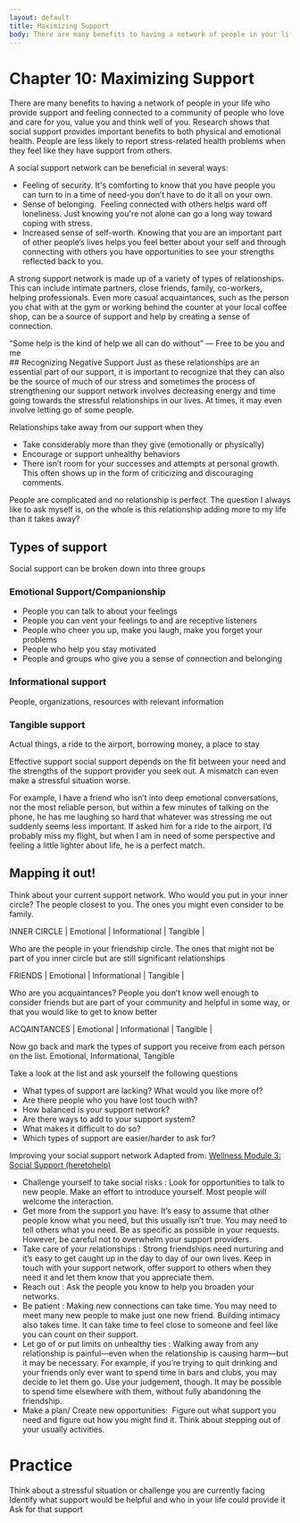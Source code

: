 ```yaml
---
layout: default
title: Maximizing Support
body: There are many benefits to having a network of people in your life who provide support and feeling connected to a community of people who love and care for you, value you and think well of you. Research shows that social support provides important benefits to both physical and emotional health. People are less likely to report stress-related health problems when they feel like they have support from others. 
---
```

# Chapter 10: Maximizing Support 
There are many benefits to having a network of people in your life who provide support and feeling connected to a community of people who love and care for you, value you and think well of you. Research shows that social support provides important benefits to both physical and emotional health. People are less likely to report stress-related health problems when they feel like they have support from others. 

A social support network can be beneficial in several ways: 
- Feeling of security. It's comforting to know that you have people you can turn to in a time of need-you don’t have to do it all on your own.  
- Sense of belonging.  Feeling connected with others helps ward off loneliness. Just knowing you're not alone can go a long way toward coping with stress. 
- Increased sense of self-worth. Knowing that you are an important part of other people’s lives helps you feel better about your self and through connecting with others you have opportunities to see your strengths reflected back to you. 

A strong support network is made up of a variety of types of relationships. This can include intimate partners, close friends, family, co-workers, helping professionals.  Even more casual acquaintances, such as the person you chat with at the gym or working behind the counter at your local coffee shop, can be a source of support and help by creating a sense of connection.

<div class="quote">“Some help is the kind of help we all can do without” &mdash; Free to be you and me</div> 
## Recognizing Negative Support 
Just as these relationships are an essential part of our support, it is important to recognize that they can also be the source of much of our stress and sometimes the process of strengthening our support network involves decreasing energy and time going towards the stressful relationships in our lives. At times, it may even involve letting go of some people. 

Relationships take away from our support when they 

- Take considerably more than they give (emotionally or physically)
- Encourage or support unhealthy behaviors 
- There isn’t room for your successes and attempts at personal growth. This often shows up in the form of criticizing and discouraging comments.

People are complicated and no relationship is perfect. The question I always like to ask myself is, on the whole is this relationship adding more to my life than it takes away?

## Types of support
Social support can be broken down into three groups

### Emotional Support/Companionship
- People you can talk to about your feelings
- People you can vent your feelings to and are receptive listeners
- People who cheer you up, make you laugh, make you forget your problems
- People who help you stay motivated
- People and groups who give you a sense of connection and belonging 

### Informational support
People, organizations, resources with relevant information

### Tangible support
Actual things, a ride to the airport, borrowing money, a place to stay

Effective support social support depends on the fit between your need and the strengths of the support provider you seek out. A mismatch can even make a stressful situation worse.

For example, I have a friend who isn’t into deep emotional conversations, nor the most reliable person, but within a few minutes of talking on the phone, he has me laughing so hard that whatever was stressing me out suddenly seems less important. If asked him for a ride to the airport, I’d probably miss my flight, but when I am in need of some perspective and feeling a little lighter about life, he is a perfect match. 

## Mapping it out!
Think about your current support network. Who would you put in your inner circle? The people closest to you. The ones you might even consider to be family. 

INNER CIRCLE 											| Emotional | Informational | Tangible |

Who are the people in your friendship circle. The ones that might not be part of you inner circle but are still significant relationships

FRIENDS 												| Emotional | Informational | Tangible | 

Who are you acquaintances? People you don’t know well enough to consider friends but are part of your community and helpful in some way, or that you would like to get to know better

ACQAINTANCES 											| Emotional | Informational | Tangible |

Now go back and mark the types of support you receive from each person on the list.  Emotional, Informational, Tangible 

Take a look at the list and ask yourself the following questions 

- What types of support are lacking? What would you like more of?
- Are there people who you have lost touch with?
- How balanced is your support network?
- Are there ways to add to your support system?
- What makes it difficult to do so?
- Which types of support are easier/harder to ask for? 

Improving your social support network
Adapted from: [Wellness Module 3: Social Support (heretohelp)](http://www.heretohelp.bc.ca/wellness-module/wellness-module-3-social-support)

- Challenge yourself to take social risks : Look for opportunities to talk to new people. Make an effort to introduce yourself. Most people will welcome the interaction.  
- Get more from the support you have: It’s easy to assume that other people know what you need, but this usually isn’t true. You may need to tell others what you need. Be as specific as possible in your requests. However, be careful not to overwhelm your support providers. 
- Take care of your relationships : Strong friendships need nurturing and it’s easy to get caught up in the day to day of our own lives. Keep in touch with your support network, offer support to others when they need it and let them know that you appreciate them. 
- Reach out : Ask the people you know to help you broaden your networks.  
- Be patient : Making new connections can take time. You may need to meet many new people to make just one new friend. Building intimacy also takes time. It can take time to feel close to someone and feel like you can count on their support. 
- Let go of or put limits on unhealthy ties : Walking away from any relationship is painful—even when the relationship is causing harm&mdash;but it may be necessary. For example, if you’re trying to quit drinking and your friends only ever want to spend time in bars and clubs, you may decide to let them go. Use your judgement, though. It may be possible to spend time elsewhere with them, without fully abandoning the friendship.
- Make a plan/ Create new opportunities:  Figure out what support you need and figure out how you might find it. Think about stepping out of your usually activities.

# Practice

Think about a stressful situation or challenge you are currently facing
Identify what support would be helpful and who in your life could provide it
Ask for that support 